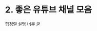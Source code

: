 # 2. 좋은 유튜브 채널 모음

[힙정렬 설명 너무 굳](https://www.youtube.com/watch?v=iyl9bfp_8ag&ab_channel=%EB%8F%99%EB%B9%88%EB%82%98)
